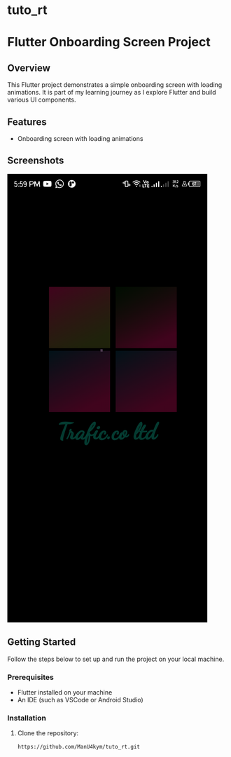 # tuto_rt

# Flutter Onboarding Screen Project

## Overview

This Flutter project demonstrates a simple onboarding screen with loading animations. It is part of my learning journey as I explore Flutter and build various UI components.

## Features

- Onboarding screen with loading animations


## Screenshots

![Screenshot 1](screenshot1.png)


## Getting Started

Follow the steps below to set up and run the project on your local machine.

### Prerequisites

- Flutter installed on your machine
- An IDE (such as VSCode or Android Studio)

### Installation

1. Clone the repository:

   ```bash
   https://github.com/ManU4kym/tuto_rt.git
